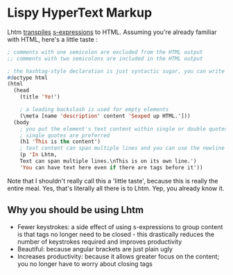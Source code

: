 # Lispy HyperText Markup
Lhtm [transpiles](https://en.wikipedia.org/wiki/Source-to-source_compiler#/Programming_language_implementations "another relevant Wikipedia article") [s-expressions](https://en.wikipedia.org/wiki/S-expression "relevant Wikipedia article") to HTML. Assuming you're already familiar with HTML, here's a little taste :
```lisp
; comments with one semicolon are excluded from the HTML output
;; comments with two semicolons are included in the HTML output

; the hashtag-style declaration is just syntactic sugar, you can write (\!DOCTYLE html) too
#doctype html
(html
  (head
    (title 'Yo!')

    ; a leading backslash is used for empty elements
    (\meta [name 'description' content 'Sexped up HTML.']))
  (body
    ; you put the element's text content within single or double quotes
    ; single quotes are preferred
    (h1 'This is the content')
    ; text content can span multiple lines and you can use the newline escape sequence ('\n')
    (p 'In Lhtm,
    Text can span multiple lines.\nThis is on its own line.')
    'You can have text here even if there are tags before it'))
```
Note that I shouldn't really call this a 'little taste', because this is really the entire meal. Yes, that's literally all there is to Lhtm. Yep, you already know it.

## Why you should be using Lhtm
* Fewer keystrokes: a side effect of using s-expressions to group content is that tags no longer need to be closed - this drastically reduces the number of keystrokes required and improves productivity
* Beautiful: because angular brackets are just plain ugly
* Increases productivity: because it allows greater focus on the content; you no longer have to worry about closing tags
